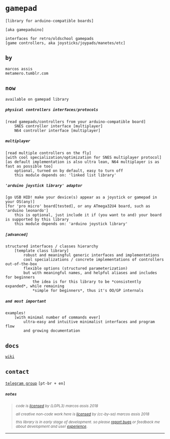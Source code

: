  # `gamepad`

`[library for arduino-compatible boards]`

`[aka gamepaduino]`

```
interfaces for retro/oldschool gamepads
[game controllers, aka joysticks/joypads/manetes/etc]
```

## `by`

```
marcos assis
metamero.tumblr.com
```

## `now`

`available on gamepad library`

##### `physical controllers interfaces/protocols`

```
[read gamepads/controllers from your arduino-compatible board]
    SNES controller interface [multiplayer]
    N64 controller interface [multiplayer]
```

##### `multiplayer`

```
[read multiple controllers on the fly]
[with cool specialization/optimization for SNES multiplayer protocol]
[as default implementation is also ultra lean, N64 multiplayer is as fast as possible too]
    optional, turned on by default, easy to turn off
    this module depends on: 'linked list library'
```

##### `'arduino joystick library' adaptor`

```
[go USB HID! make your device(s) appear as a joystick or gamepad in your OS(any)]
[for 'pro micro' board[tested], or any ATmega32U4 board, such as 'arduino leonardo']
    this is optional, just include it if (you want to and) your board is supported by this library
    this module depends on: 'arduino joystick library'
```

##### `[advanced]`

```
structured interfaces / classes hierarchy
    [template class library]
        robust and meaningful generic interfaces and implementations
        cool specializations / concrete implementations of controllers out-of-the-box
        flexible options (structured parameterization)
        but with meaningful names, and helpful aliases and includes for beginners
            the idea is for this library to be *consistently expanded*, while remaining
            *simple for beginners*, thus it's OO/GP internals
```

##### `and most important`

```
examples!
    [with minimal number of commands ever]
        ultra-easy and intuitive minimalist interfaces and program flow
        and growing documentation
```

## `docs`

[`wiki`](https://github.com/marcosassis/gamepaduino/wiki)

## `contact`

[`telegram group`](https://t.me/joinchat/B4GWUEiFR6LvA_47JwIgQg) `[pt-br + en]`

##### `notes`

<sub>

> 
> _code is [licensed](https://github.com/marcosassis/gamepaduino/blob/master/LICENSE) by (LGPL3) marcos assis 2018_
> 
> 
> _all creative non-code work here is [licensed](https://creativecommons.org/licenses/by-sa/2.0/) by (cc-by-sa) marcos assis 2018_
> 
> 
> _this library is in early stage of development_. 
> _so please [report bugs](https://github.com/marcosassis/gamepaduino/issues) or feedback me about development and user [experience](https://t.me/joinchat/B4GWUEiFR6LvA_47JwIgQg)_.

</sub>

----
